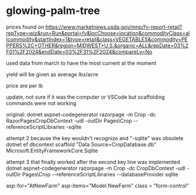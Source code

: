 # glowing-palm-tree


prices found on https://www.marketnews.usda.gov/mnp/fv-report-retail?repType=wiz&run=Run&portal=fv&locChoose=location&commodityClass=allcommodity&startIndex=1&type=retail&class=VEGETABLES&commodity=PEPPERS%2C+OTHER&region=MIDWEST+U.S.&organic=ALL&repDate=03%2F01%2F2024&endDate=03%2F31%2F2024&compareLy=No 

used data from march to have the most current at the moment 

yield will be given as average lbs/acre

price are per lb



update, not sure if it was the computer or VSCode but scaffolding commands were not working

original:
dotnet aspnet-codegenerator razorpage -m Crop -dc RazorPagesCropDbContext -udl -outDir Pages\Crop --referenceScriptLibraries -sqlite

attempt 2 because the key wouldn't recognize and "-sqlite" was obsolete
dotnet ef dbcontext scaffold "Data Source=CropDatabase.db" Microsoft.EntityFrameworkCore.Sqlite

attempt 3 that finally worked after the second key line was implemented
dotnet aspnet-codegenerator razorpage -m Crop -dc CropDbContext -udl -outDir Pages\Crop --referenceScriptLibraries --databaseProvider sqlite

asp-for="AtNewFarm" asp-items="Model.NewFarm" class = "form-control"